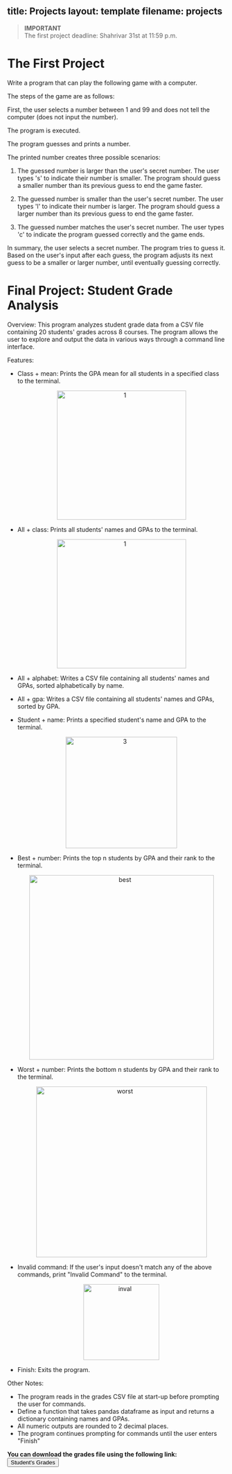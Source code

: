 title: Projects
layout: template
filename: projects
--- 

> **IMPORTANT**  
> The first project deadline: Shahrivar 31st at 11:59 p.m.


# The First Project

Write a program that can play the following game with a computer.

The steps of the game are as follows:

First, the user selects a number between 1 and 99 and does not tell the computer (does not input the number).

The program is executed.

The program guesses and prints a number.

The printed number creates three possible scenarios:

1. The guessed number is larger than the user's secret number. The user types 's' to indicate their number is smaller. The program should guess a smaller number than its previous guess to end the game faster.

2. The guessed number is smaller than the user's secret number. The user types 'l' to indicate their number is larger. The program should guess a larger number than its previous guess to end the game faster.

3. The guessed number matches the user's secret number. The user types 'c' to indicate the program guessed correctly and the game ends.


In summary, the user selects a secret number. The program tries to guess it. Based on the user's input after each guess, the program adjusts its next guess to be a smaller or larger number, until eventually guessing correctly.


# Final Project: Student Grade Analysis

Overview:
This program analyzes student grade data from a CSV file containing 20 students' grades across 8 courses. The program allows the user to explore and output the data in various ways through a command line interface. 

Features:

- Class + mean: Prints the GPA mean for all students in a specified class to the terminal.

    <p align="center">
    <img width="298" alt="1" src="https://github.com/MehrdadSamadishadlou/Python_for_Beginners/assets/95024166/467bc683-93f8-45ef-82f0-81d8333f012f">
    </p>

- All + class: Prints all students' names and GPAs to the terminal.
    <p align="center">
     <img width="298" alt="1" src="https://github.com/MehrdadSamadishadlou/Python_for_Beginners/assets/95024166/4152c1f2-0e1e-4085-98e5-5934e57dea46">
    </p>

- All + alphabet: Writes a CSV file containing all students' names and GPAs, sorted alphabetically by name.


- All + gpa: Writes a CSV file containing all students' names and GPAs, sorted by GPA.


- Student + name: Prints a specified student's name and GPA to the terminal.
    <p align="center">
    <img width="257" alt="3" src="https://github.com/MehrdadSamadishadlou/Python_for_Beginners/assets/95024166/6cdb095e-7a5c-4370-9aa4-f8c0635ee490">
    </p>


- Best + number: Prints the top n students by GPA and their rank to the terminal.
    <p align="center">
    <img width="426" alt="best" src="https://github.com/MehrdadSamadishadlou/Python_for_Beginners/assets/95024166/1cee7e3e-2b4a-4038-b5b0-d53d07250b3e">
    </p>


- Worst + number: Prints the bottom n students by GPA and their rank to the terminal.
    <p align="center">
    <img width="394" alt="worst" src="https://github.com/MehrdadSamadishadlou/Python_for_Beginners/assets/95024166/87d2aa5b-6599-4047-b3db-72246b71626e">
    </p>

- Invalid command: If the user's input doesn't match any of the above commands, print "Invalid Command" to the terminal.
    <p align="center">
    <img width="175" alt="inval" src="https://github.com/MehrdadSamadishadlou/Python_for_Beginners/assets/95024166/aedddaa5-a3ee-4326-a186-c347edfb3247">
    </p>


- Finish: Exits the program.

Other Notes:
- The program reads in the grades CSV file at start-up before prompting the user for commands.
- Define a  function that takes pandas dataframe as input and returns a dictionary containing names and GPAs.
- All numeric outputs are rounded to 2 decimal places.
- The program continues prompting for commands until the user enters "Finish"


**You can download the grades file using the following link:**
<a href="https://drive.google.com/file/d/18g2BOMCJ5X-sVHnOBTnHRgu_WI5mgO3o/view?usp=sharing" target="_blank"><button>Student's Grades</button></a>


